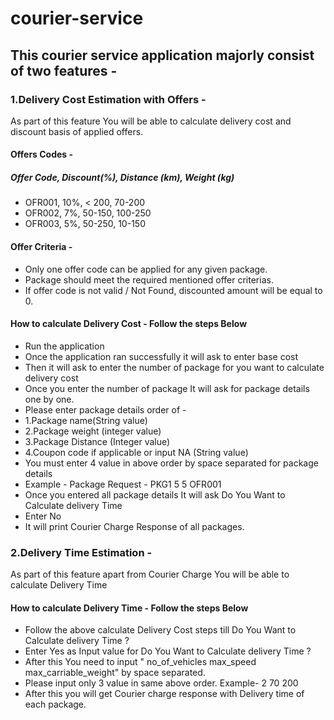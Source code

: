 # courier-service
## This courier service application majorly consist of two features - 
### 1.Delivery Cost Estimation with Offers - 
As part of this feature You will be able to calculate delivery cost and discount basis of applied offers.
#### Offers Codes -
##### Offer Code, Discount(%), Distance (km), Weight (kg)
* OFR001, 10%, < 200, 70-200
* OFR002, 7%, 50-150, 100-250
* OFR003, 5%, 50-250, 10-150

#### Offer Criteria -
* Only one offer code can be applied for any given package. 
* Package should meet the required mentioned offer criterias.
* If offer code is not valid / Not Found, discounted amount will be equal to 0.

#### How to calculate Delivery Cost - Follow the steps Below
* Run the application
* Once the application ran successfully it will ask to enter base cost
* Then it will ask to enter the number of package for you want to calculate delivery cost
* Once you enter the number of package It will ask for package details one by one.
* Please enter package details order of - 
* 1.Package name(String value)
* 2.Package weight (integer value)
* 3.Package Distance (Integer value)
* 4.Coupon code if applicable or input NA (String value)
* You must enter 4 value in above order by space separated for package details
* Example -  Package Request - PKG1 5 5 OFR001
* Once you entered all package details It will ask Do You Want to Calculate delivery Time
* Enter No
* It will print Courier Charge Response of all packages.

### 2.Delivery Time Estimation - 
As part of this feature apart from Courier Charge You will be able to calculate 
Delivery Time

#### How to calculate Delivery Time - Follow the steps Below
* Follow the above calculate Delivery Cost steps till Do You Want to Calculate delivery Time ?
* Enter Yes as Input value for Do You Want to Calculate delivery Time ?
* After this You need to input  " no_of_vehicles max_speed max_carriable_weight" by space separated.
* Please input only 3 value in same above order. Example- 2 70 200
* After this you will get Courier charge response with Delivery time of each package.